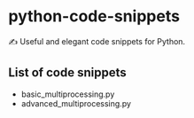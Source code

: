 # python-code-snippets
✍️  Useful and elegant code snippets for Python.

## List of code snippets

- basic_multiprocessing.py
- advanced_multiprocessing.py

